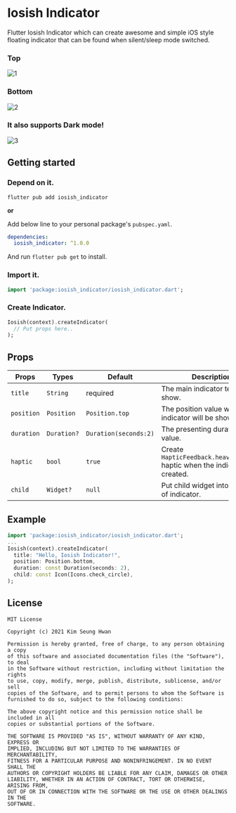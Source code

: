 # Iosish Indicator

Flutter Iosish Indicator which can create awesome and simple iOS style floating indicator that can be found when silent/sleep mode switched.

### Top
![1](https://user-images.githubusercontent.com/4322099/147883683-879968e3-c4bc-474a-9785-eb75fe6a9937.gif)

### Bottom
![2](https://user-images.githubusercontent.com/4322099/147883686-955fd51b-9404-42f8-9f19-6d071fd9f059.gif)

### It also supports Dark mode!
![3](https://user-images.githubusercontent.com/4322099/147883688-c6b4180d-27a0-464b-a623-06f250973006.gif)

## Getting started

### Depend on it.
```
flutter pub add iosish_indicator
```

**or**

Add below line to your personal package's `pubspec.yaml`.

```yaml
dependencies:
  iosish_indicator: ^1.0.0
```
And run `flutter pub get` to install.

### Import it.
```dart
import 'package:iosish_indicator/iosish_indicator.dart';
```

### Create Indicator.
```dart
Iosish(context).createIndicator(
  // Put props here..
);
```

## Props
|Props|Types|Default|Description|
|-|-|-|-|
|`title`|`String`|required|The main indicator text to show.|
|`position`|`Position`|`Position.top`|The position value where the indicator will be shown.|
|`duration`|`Duration?`|`Duration(seconds:2)`|The presenting duration value.|
|`haptic`|`bool`|`true`|Create `HapticFeedback.heavyImpact()` haptic when the indicator created.|
|`child`|`Widget?`|`null`|Put child widget into left side of indicator.|

## Example
```dart
import 'package:iosish_indicator/iosish_indicator.dart';
...
Iosish(context).createIndicator(
  title: "Hello, Iosish Indicator!",
  position: Position.bottom,
  duration: const Duration(seconds: 2),
  child: const Icon(Icons.check_circle),
);
```

## License
```
MIT License

Copyright (c) 2021 Kim Seung Hwan

Permission is hereby granted, free of charge, to any person obtaining a copy
of this software and associated documentation files (the "Software"), to deal
in the Software without restriction, including without limitation the rights
to use, copy, modify, merge, publish, distribute, sublicense, and/or sell
copies of the Software, and to permit persons to whom the Software is
furnished to do so, subject to the following conditions:

The above copyright notice and this permission notice shall be included in all
copies or substantial portions of the Software.

THE SOFTWARE IS PROVIDED "AS IS", WITHOUT WARRANTY OF ANY KIND, EXPRESS OR
IMPLIED, INCLUDING BUT NOT LIMITED TO THE WARRANTIES OF MERCHANTABILITY,
FITNESS FOR A PARTICULAR PURPOSE AND NONINFRINGEMENT. IN NO EVENT SHALL THE
AUTHORS OR COPYRIGHT HOLDERS BE LIABLE FOR ANY CLAIM, DAMAGES OR OTHER
LIABILITY, WHETHER IN AN ACTION OF CONTRACT, TORT OR OTHERWISE, ARISING FROM,
OUT OF OR IN CONNECTION WITH THE SOFTWARE OR THE USE OR OTHER DEALINGS IN THE
SOFTWARE.
```
